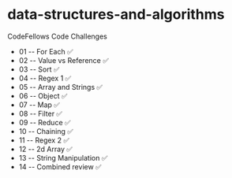 # data-structures-and-algorithms
CodeFellows Code Challenges

- 01 -- For Each ✅
- 02 -- Value vs Reference ✅
- 03 -- Sort ✅
- 04 -- Regex 1 ✅
- 05 -- Array and Strings ✅
- 06 -- Object ✅
- 07 -- Map ✅
- 08 -- Filter ✅
- 09 -- Reduce ✅
- 10 -- Chaining ✅
- 11 -- Regex 2 ✅
- 12 -- 2d Array ✅
- 13 -- String Manipulation ✅
- 14 -- Combined review ✅
